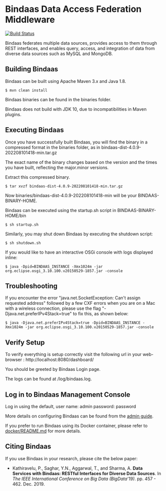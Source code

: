 # Bindaas Data Access Federation Middleware
[![Build Status](https://travis-ci.com/sharmalab/bindaas.svg?branch=master)](https://travis-ci.org/sharmalab/bindaas)

Bindaas federates multiple data sources, provides access to them through REST interfaces, and enables query, access, and integration of data from diverse data sources such as MySQL and MongoDB.

## Building Bindaas

Bindaas can be built using Apache Maven 3.x and Java 1.8.

`$ mvn clean install`

Bindaas binaries can be found in the binaries folder.

Bindaas does not build with JDK 10, due to incompatibilities in Maven plugins.


## Executing Bindaas

Once you have successfully built Bindaas, you will find the binary in a compressed format in the binaries folder, as in
bindaas-dist-4.0.9-202208101418-min.tar.gz

The exact name of the binary changes based on the version and the times you have built, reflecting the major.minor versions.



Extract this compressed binary. 

`$ tar xvzf bindaas-dist-4.0.9-202208101418-min.tar.gz`

Now binaries/bindaas-dist-4.0.9-202208101418-min will be your BINDAAS-BINARY-HOME.

Bindaas can be executed using the startup.sh script in
BINDAAS-BINARY-HOME/bin

`$ sh startup.sh`

Similarly, you may shut down Bindaas by executing the shutdown script:

`$ sh shutdown.sh`

If you would like to have an interactive OSGi console with logs displayed inline:

`$ java -Dpid=BINDAAS_INSTANCE -Xmx1024m -jar org.eclipse.osgi_3.10.100.v20150529-1857.jar -console`


## Troubleshooting

If you encounter the error "java.net.SocketException: Can't assign requested address" followed by a few
CXF errors when you are on a Mac with a wireless connection, please use the flag "-Djava.net.preferIPv4Stack=true" to fix this,
as shown below:

`$ java -Djava.net.preferIPv4Stack=true -Dpid=BINDAAS_INSTANCE -Xmx1024m -jar org.eclipse.osgi_3.10.100.v20150529-1857.jar -console`


## Verify Setup

To verify everything is setup correctly visit the following url in your web-browser :
http://localhost:8080/dashboard/

You should be greeted by Bindaas Login page.

The logs can be found at <BINDAAS-BINARY-HOME>/log/bindaas.log.


## Log in to Bindaas Management Console

Log in using the default,
user name: admin
password: password



More details on configuring Bindaas can be found from the [admin guide](https://github.com/sharmalab/bindaas/wiki/Bindaas-Admin-Guide).

If you prefer to run Bindaas using its Docker container, please refer to [docker/README.md](DOCKER-README.md) for more details.



## Citing Bindaas
If you use Bindaas in your research, please cite the below paper:

* Kathiravelu, P., Saghar, Y.N., Aggarwal, T., and Sharma, A. **Data Services with Bindaas: RESTful Interfaces for Diverse Data Sources**. In *The IEEE International Conference on Big Data (BigData’19)*. pp. 457 - 462. Dec. 2019.
